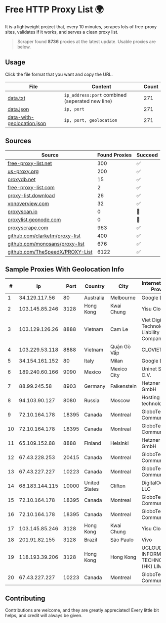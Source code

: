 
# Free HTTP Proxy List 🌍

It is a lightweight project that, every 10 minutes, scrapes lots of free-proxy sites, validates if it works, and serves a clean proxy list.


> Scraper found **8736** proxies at the latest update. Usable proxies are below.

## Usage

Click the file format that you want and copy the URL.


|File|Content|Count|
|----|-------|-----|
|[data.txt](https://raw.githubusercontent.com/themiralay/Proxy-List-World/master/data.txt)|`ip_address:port` combined (seperated new line)|271|
|[data.json](https://raw.githubusercontent.com/themiralay/Proxy-List-World/master/data.json)|`ip, port`|271|
|[data-with-geolocation.json](https://raw.githubusercontent.com/themiralay/Proxy-List-World/master/data-with-geolocation.json)|`ip, port, geolocation`|271|

## Sources

|Source|Found Proxies|Succeed|
|------|-------------|-------|
|[free-proxy-list.net](https://free-proxy-list.net)|300|✅|
|[us-proxy.org](https://www.us-proxy.org)|200|✅|
|[proxydb.net](http://proxydb.net)|15|✅|
|[free-proxy-list.com](https://free-proxy-list.com/?page=&port=&type%5B%5D=http&type%5B%5D=https&up_time=0&search=Search)|2|✅|
|[proxy-list.download](https://www.proxy-list.download/HTTP)|26|✅|
|[vpnoverview.com](https://vpnoverview.com/privacy/anonymous-browsing/free-proxy-servers)|32|✅|
|[proxyscan.io](https://www.proxyscan.io)|0|🚫|
|[proxylist.geonode.com](https://proxylist.geonode.com/api/proxy-list?limit=300&page=1&sort_by=lastChecked&sort_type=desc&protocols=http,https)|0|🚫|
|[proxyscrape.com](https://api.proxyscrape.com/v2/?request=displayproxies&protocol=http&timeout=10000&country=all&ssl=all&anonymity=all)|963|✅|
|[github.com/clarketm/proxy-list](https://raw.githubusercontent.com/clarketm/proxy-list/master/proxy-list-raw.txt)|400|✅|
|[github.com/monosans/proxy-list](https://raw.githubusercontent.com/monosans/proxy-list/main/proxies/http.txt)|676|✅|
|[github.com/TheSpeedX/PROXY-List](https://raw.githubusercontent.com/TheSpeedX/PROXY-List/master/http.txt)|6122|✅|


## Sample Proxies With Geolocation Info

|#|Ip|Port|Country|City|Internet Service Provider|
|-|--|----|-------|----|-------------------------|
|1|34.129.117.56|80|Australia|Melbourne|Google LLC|
|2|103.145.85.246|3128|Hong Kong|Kwai Chung|Yisu Cloud LTD|
|3|103.129.126.26|8888|Vietnam|Cam Le|Viet Digital Technology Liability Company|
|4|103.229.53.118|8888|Vietnam|Quận Gò Vấp|CLOVIET|
|5|34.154.161.152|80|Italy|Milan|Google LLC|
|6|189.240.60.166|9090|Mexico|Mexico City|Uninet S.A. de C.V.|
|7|88.99.245.58|8903|Germany|Falkenstein|Hetzner Online GmbH|
|8|94.103.90.127|8080|Russia|Moscow|Hosting technology LTD|
|9|72.10.164.178|18395|Canada|Montreal|GloboTech Communications|
|10|72.10.164.178|18395|Canada|Montreal|GloboTech Communications|
|11|65.109.152.88|8888|Finland|Helsinki|Hetzner Online GmbH|
|12|67.43.228.253|20415|Canada|Montreal|GloboTech Communications|
|13|67.43.227.227|10223|Canada|Montreal|GloboTech Communications|
|14|68.183.144.115|10000|United States|Clifton|DigitalOcean, LLC|
|15|72.10.164.178|18395|Canada|Montreal|GloboTech Communications|
|16|72.10.164.178|18395|Canada|Montreal|GloboTech Communications|
|17|103.145.85.246|3128|Hong Kong|Kwai Chung|Yisu Cloud LTD|
|18|201.91.82.155|3128|Brazil|São Paulo|Vivo|
|19|118.193.39.206|3128|Hong Kong|Hong Kong|UCLOUD INFORMATION TECHNOLOGY (HK) LIMITED|
|20|67.43.227.227|10223|Canada|Montreal|GloboTech Communications|



## Contributing

Contributions are welcome, and they are greatly appreciated! Every
little bit helps, and credit will always be given.

